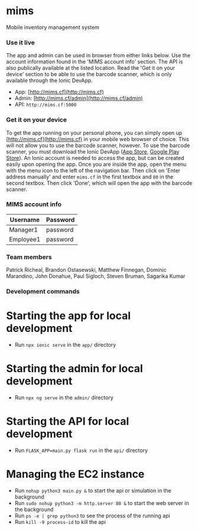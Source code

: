 # mims
Mobile inventory management system

### Use it live
The app and admin can be used in browser from either links below. Use the account information found in the 'MIMS account info' section. The API is also publically available at the listed location. 
Read the 'Get it on your device' section to be able to use the barcode scanner, which is only available through the Ionic DevApp.

* App: [http://mims.cf](http://mims.cf)
* Admin: [http://mims.cf/admin](http://mims.cf/admin)
* API: `http://mims.cf:5000`

### Get it on your device
To get the app running on your personal phone, you can simply open up [http://mims.cf](http://mims.cf) in your mobile web browser of choice. This will not allow you to use the barcode scanner, however. To use the barcode scanner, you must download the Ionic DevApp ([App Store](https://itunes.apple.com/us/app/ionic-devapp/id1233447133?mt=8), [Google Play Store](https://play.google.com/store/apps/details?id=io.ionic.devapp&hl=en_US)). An Ionic account is needed to access the app, but can be created easily upon opening the app. Once you are inside the app, open the menu with the menu icon to the left of the navigation bar. Then click on 'Enter address manually' and enter `mims.cf` in the first textbox and `80` in the second textbox. Then click 'Done', which will open the app with the barcode scanner.

### MIMS account info

| Username  | Password |
|-----------|----------|
| Manager1  | password |
| Employee1 | password |

### Team members
Patrick Richeal, Brandon Ostasewski, Matthew Finnegan, Dominic Marandino, John Donahue, Paul Sigloch, Steven Bruman, Sagarika Kumar

### Development commands

# Starting the app for local development
* Run `npx ionic serve` in the `app/` directory

# Starting the admin for local development
* Run `npx ng serve` in the `admin/` directory

# Starting the API for local development
* Run `FLASK_APP=main.py flask run` in the `api/` directory

# Managing the EC2 instance
* Run `nohup python3 main.py &` to start the api or simulation in the background
* Run `sudo nohup python3 -m http.server 80 &` to start the web server in the background
* Run `ps -e | grep python3` to see the process of the running api
* Run `kill -9 process-id` to kill the api
